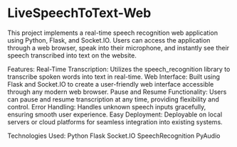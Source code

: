 # LiveSpeechToText-Web
This project implements a real-time speech recognition web application using Python, Flask, and Socket.IO. Users can access the application through a web browser, speak into their microphone, and instantly see their speech transcribed into text on the website.

Features:
Real-Time Transcription: Utilizes the speech_recognition library to transcribe spoken words into text in real-time.
Web Interface: Built using Flask and Socket.IO to create a user-friendly web interface accessible through any modern web browser.
Pause and Resume Functionality: Users can pause and resume transcription at any time, providing flexibility and control.
Error Handling: Handles unknown speech inputs gracefully, ensuring smooth user experience.
Easy Deployment: Deployable on local servers or cloud platforms for seamless integration into existing systems.

Technologies Used:
Python
Flask
Socket.IO
SpeechRecognition
PyAudio
